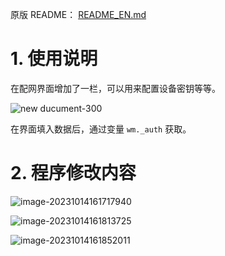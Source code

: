原版 README： [README_EN.md](./README_EN.md) 

# 1. 使用说明

在配网界面增加了一栏，可以用来配置设备密钥等等。

![new ducument-300](https://res.cloudinary.com/dqv7zex1k/image/upload/v1697270720/2023/10/f20379d405ba7f8a2f63fbb42a090cae.jpg)

在界面填入数据后，通过变量 `wm._auth` 获取。

# 2. 程序修改内容

![image-20231014161717940](https://s2.loli.net/2023/10/14/IiVAYEGDo8lZTH4.png)

![image-20231014161813725](https://s2.loli.net/2023/10/14/8wVhmucIOTYNPJW.png)

![image-20231014161852011](https://s2.loli.net/2023/10/14/Fb2KwHlNqTtoRxf.png)